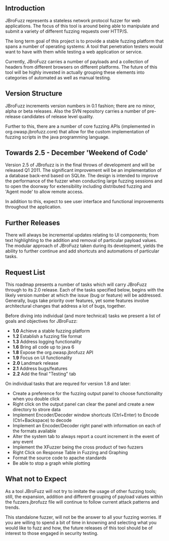 ## Introduction

JBroFuzz represents a stateless network protocol fuzzer for web
applications. The focus of this tool is around being able to manipulate
and submit a variety of different fuzzing requests over HTTP/S.

The long term goal of this project is to provide a stable fuzzing
platform that spans a number of operating systems: A tool that
penetration testers would want to have with them while testing a web
application or service.

Currently, JBroFuzz carries a number of payloads and a collection of
headers from different browsers on different platforms. The future of
this tool will be highly invested in actually grouping these elements
into categories of automated as well as manual testing.

## Version Structure

JBroFuzz increments version numbers in 0.1 fashion; there are no minor,
alpha or beta releases. Also the SVN repository carries a number of
pre-release candidates of release level quality.

Further to this, there are a number of core fuzzing APIs (implemented in
org.owasp.jbrofuzz.core) that allow for the custom implementation of
fuzzing scripts in the java programming language.

## Towards 2.5 - December 'Weekend of Code'

Version 2.5 of JBrofuzz is in the final throws of development and will
be released Q1 2011. The significant improvement will be an
implementation of a database back-end based on SQLite. The design is
intended to improve the performance of the fuzzer when conducting large
fuzzing sessions and to open the doorway for extensibility including
distributed fuzzing and 'Agent mode' to allow remote access.

In addition to this, expect to see user interface and functional
improvements throughout the application.

## Further Releases

There will always be incremental updates relating to UI components; from
text highlighting to the addition and removal of particular payload
values. The modular approach of JBroFuzz taken during its development,
yields the ability to further continue and add shortcuts and automations
of particular tasks.

## Request List

This roadmap presents a number of tasks which will carry JBroFuzz
through to its 2.0 release. Each of the tasks specified below, begins
with the likely version number at which the issue (bug or feature) will
be addressed. Generally, bugs take priority over features, yet some
features involve architectural changes that address a lot of bugs,
together.

Before diving into individual (and more technical) tasks we present a
list of goals and objectives for JBroFuzz:

  - **1.0** Achieve a stable fuzzing platform
  - **1.2** Establish a fuzzing file format
  - **1.3** Address logging functionality
  - **1.6** Bring all code up to java 6
  - **1.8** Expose the org.owasp.jbrofuzz API
  - **1.9** Focus on UI functionality
  - **2.0** Landmark release
  - **2.1** Address bugs/features
  - **2.2** Add the final "Testing" tab

On individual tasks that are requred for version 1.8 and later:

  - Create a preference for the fuzzing output panel to choose
    functionality when you double click
  - Right click on the output panel can clear the panel and create a new
    directory to strore data
  - Implement Encoder/Decoder window shortcuts (Ctrl+Enter) to Encode
    (Ctrl+Backspace) to decode
  - Implement an Encoder/Decoder right panel with information on each of
    the formats available
  - Alter the system tab to always report a count increment in the event
    of any event
  - Implement the XFuzzer being the cross product of two fuzzers
  - Right Click on Response Table in Fuzzing and Graphing
  - Format the source code to apache standards
  - Be able to stop a graph while plotting

## What not to Expect

As a tool JBroFuzz will not try to imitate the usage of other fuzzing
tools; still, the expansion, addition and different grouping of payload
values within the fuzzers.jbrofuzz file will continue to follow current
attack patterns and trends.

This standalone fuzzer, will not be the answer to all your fuzzing
worries. If you are willing to spend a bit of time in knowning and
selecting what you would like to fuzz and how, the future releases of
this tool should be of interest to those engaged in security testing.